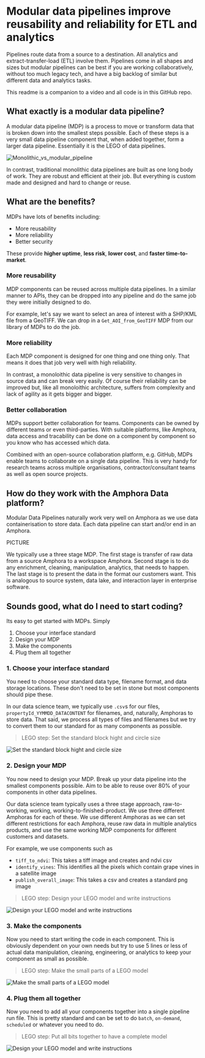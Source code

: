 # Modular data pipelines improve reusability and reliability for ETL and analytics

Pipelines route data from a source to a destination. All analytics and extract-transfer-load (ETL) involve them. Pipelines come in all shapes and sizes but modular pipelines can be best if you are working collaboratively, without too much legacy tech, and have a big backlog of similar but different data and analytics tasks.

This readme is a companion to a video and all code is in this GitHub repo.

## What exactly is a modular data pipeline?

A modular data pipeline (MDP) is a process to move or transform data that is broken down into the smallest steps possible. Each of these steps is a very small data pipeline component that, when added together, form a larger data pipeline. Essentially it is the LEGO of data pipelines.

![Monolithic_vs_modular_pipeline](https://github.com/amphoradata/samples/blob/master/modular_data_pipeline/Monolithic_vs_modular.png "Monolithic vs modular pipeline")

In contrast, traditional monolithic data pipelines are built as one long body of work. They are robust and efficient at their job. But everything is custom made and designed and hard to change or reuse.

## What are the benefits?

MDPs have lots of benefits including:
* More reusability
* More reliability
* Better security

These provide **higher uptime**, **less risk**, **lower cost**, and **faster time-to-market**.

### More reusability

MDP components can be reused across multiple data pipelines. In a similar manner to APIs, they can be dropped into any pipeline and do the same job they were initially designed to do.

For example, let's say we want to select an area of interest with a SHP/KML file from a GeoTIFF. We can drop in a `Get_AOI_from_GeoTIFF` MDP from our library of MDPs to do the job.

### More reliability

Each MDP component is designed for one thing and one thing only. That means it does that job very well with high reliability. 

In contrast, a monoloithic data pipeline is very sensitive to changes in source data and can break very easily. Of course their reliability can be improved but, like all monoloithic architecture, suffers from complexity and lack of agility as it gets bigger and bigger.

### Better collaboration

MDPs support better collaboration for teams. Components can be owned by different teams or even third-parties. With suitable platforms, like Amphora, data access and tracability can be done on a component by component so you know who has accessed which data.

Combined with an open-source collaboration platform, e.g. GitHub, MDPs enable teams to collaborate on a single data pipeline. This is very handy for research teams across multiple organisations, contractor/consultant teams as well as open source projects.

## How do they work with the Amphora Data platform?

Modular Data Pipelines naturally work very well on Amphora as we use data containerisation to store data. Each data pipeline can start and/or end in an Amphora.

PICTURE

We typically use a three stage MDP. The first stage is transfer of raw data from a source Amphora to a workspace Amphora. Second stage is to do any enrichment, cleaning, manipulation, analytics, that needs to happen. The last stage is to present the data in the format our customers want. This is analogous to source system, data lake, and interaction layer in enterprise software.

## Sounds good, what do I need to start coding?

Its easy to get started with MDPs. Simply
1. Choose your interface standard
2. Design your MDP
3. Make the components
4. Plug them all together

### 1. Choose your interface standard

You need to choose your standard data type, filename format, and data storage locations. These don't need to be set in stone but most components should pipe these.

In our data science team, we typically use `.csv`s for our files, `propertyId_YYMMDD_DATACONTENT` for filenames, and, naturally, Amphoras to store data. That said, we process all types of files and filenames but we try to convert them to our standard for as many components as possible.

> LEGO step: Set the standard block hight and circle size

![Set the standard block hight and circle size](https://github.com/amphoradata/samples/blob/master/modular_data_pipeline/lego_pic_1.png "Set the standard block hight and circle size")

### 2. Design your MDP

You now need to design your MDP. Break up your data pipeline into the smallest components possible. Aim to be able to reuse over 80% of your components in other data pipelines.

Our data science team typically uses a three stage approach, raw-to-working, working, working-to-finished-product. We use three different Amphoras for each of these. We use different Amphoras as we can set different restrictions for each Amphora, reuse raw data in multiple analytics products, and use the same working MDP components for different customers and datasets. 

For example, we use components such as 
* `tiff_to_ndvi`: This takes a tiff image and creates and ndvi csv
* `identify_vines`: This identifies all the pixels which contain grape vines in a satellite image
* `publish_overall_image`: This takes a csv and creates a standard png image

> LEGO step: Design your LEGO model and write instructions

![Design your LEGO model and write instructions](https://github.com/amphoradata/samples/blob/master/modular_data_pipeline/lego_pic_2.JPG "Design your LEGO model and write instructions")

### 3. Make the components

Now you need to start writing the code in each component. This is obviously dependent on your own needs but try to use 5 lines or less of actual data manipulation, cleaning, engineering, or analytics to keep your component as small as possible.

> LEGO step: Make the small parts of a LEGO model

![Make the small parts of a LEGO model](https://github.com/amphoradata/samples/blob/master/modular_data_pipeline/lego_pic_3.jpg "Make the small parts of a LEGO model")

### 4. Plug them all together

Now you need to add all your components together into a single pipeline run file. This is pretty standard and can be set to do `batch`, `on-demand`, `scheduled` or whatever you need to do.

> LEGO step: Put all bits together to have a complete model

![Design your LEGO model and write instructions](https://github.com/amphoradata/samples/blob/master/modular_data_pipeline/lego_pic_4.jpg "Design your LEGO model and write instructions")
